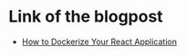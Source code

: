 # Link of the blogpost
+ [How to Dockerize Your React Application](https://1kevinson.com/how-to-dockerize-your-react-application/)
